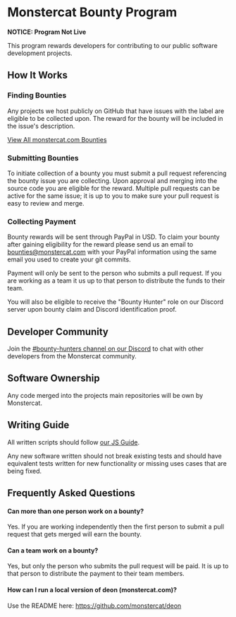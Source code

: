 # Monstercat Bounty Program

**NOTICE: Program Not Live**

This program rewards developers for contributing to our public software
development projects.

## How It Works

### Finding Bounties
Any projects we host publicly on GitHub that have issues with the label are eligible to be collected 
upon. The reward for the bounty will be included in the issue's description.

[View All monstercat.com Bounties](https://github.com/monstercat/deon/issues?utf8=%E2%9C%93&q=is%3Aissue+is%3Aopen+label%3Abounty)

### Submitting Bounties
To initiate collection of a bounty you must submit a pull request referencing
the bounty issue you are collecting. Upon approval and merging into the source
code you are eligible for the reward. Multiple pull requests can be active for
the same issue; it is up to you to make sure your pull request is easy to review
and merge.

### Collecting Payment
Bounty rewards will be sent through PayPal in USD. To claim your bounty after gaining
eligibility for the reward please send us an email to [bounties@monstercat.com](mailto:bounties@monstercat.com) with your PayPal information
using the same email you used to create your git commits.

Payment will only be sent to the person who submits a pull request. If you are working as a team it us up to that person to distribute the funds to their team.

You will also be eligible to receive the "Bounty Hunter" role on our Discord
server upon bounty claim and Discord identification proof.

## Developer Community

Join the [#bounty-hunters channel on our Discord](https://discord.gg/RAx5zTU) to chat with
other developers from the Monstercat community.

## Software Ownership

Any code merged into the projects main repositories will be own by Monstercat.

## Writing Guide

All written scripts should follow [our JS Guide](https://github.com/monstercat/docs/blob/master/js-guide.md).

Any new software written should not break existing tests and should have
equivalent tests written for new functionality or missing uses cases that are
being fixed.

## Frequently Asked Questions

#### Can more than one person work on a bounty?

Yes. If you are working independently then the first person to submit a pull
request that gets merged will earn the bounty.

#### Can a team work on a bounty?

Yes, but only the person who submits the pull request will be paid. It is up to
that person to distribute the payment to their team members.

#### How can I run a local version of deon (monstercat.com)?

Use the README here: https://github.com/monstercat/deon

